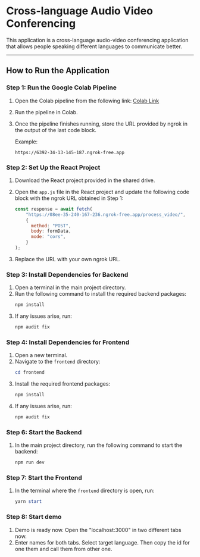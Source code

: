 # Cross-language Audio Video Conferencing

This application is a cross-language audio-video conferencing application that allows people speaking different languages to communicate better.

---

## How to Run the Application

### Step 1: Run the Google Colab Pipeline
1. Open the Colab pipeline from the following link: [Colab Link](https://colab.research.google.com/drive/1n1uKyBvvsQwQboAhg9PAkE3hMKPsJexi?usp=sharing)

2. Run the pipeline in Colab.
3. Once the pipeline finishes running, store the URL provided by ngrok in the output of the last code block.

   Example:
   ```
   https://6392-34-13-145-187.ngrok-free.app
   ```

### Step 2: Set Up the React Project
1. Download the React project provided in the shared drive.
2. Open the `app.js` file in the React project and update the following code block with the ngrok URL obtained in Step 1:

   ```javascript
   const response = await fetch(
       "https://08ee-35-240-167-236.ngrok-free.app/process_video/",
       {
         method: "POST",
         body: formData,
         mode: "cors",
       }
   );
   ```

3. Replace the URL with your own ngrok URL.


### Step 3: Install Dependencies for Backend
1. Open a terminal in the main project directory.
2. Run the following command to install the required backend packages:
   ```powershell
   npm install
   ```
3. If any issues arise, run:
   ```powershell
   npm audit fix
   ```

### Step 4: Install Dependencies for Frontend
1. Open a new terminal.
2. Navigate to the `frontend` directory:
   ```powershell
   cd frontend
   ```
3. Install the required frontend packages:
   ```powershell
   npm install
   ```
4. If any issues arise, run:
   ```powershell
   npm audit fix
   ```




### Step 6: Start the Backend
1. In the main project directory, run the following command to start the backend:
   ```powershell
   npm run dev
   ```

### Step 7: Start the Frontend
1. In the terminal where the `frontend` directory is open, run:
   ```powershell
   yarn start
   ```

### Step 8: Start demo
1. Demo is ready now. Open the "localhost:3000" in two different tabs now.
2. Enter names for both tabs. Select target language. Then copy the id for one them and call them from other one.




